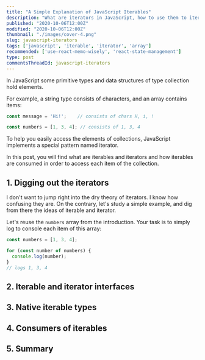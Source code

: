 ```yaml
---
title: "A Simple Explanation of JavaScript Iterables"
description: "What are iterators in JavaScript, how to use them to iterate elements, and what data types are iterables."
published: "2020-10-06T12:00Z"
modified: "2020-10-06T12:00Z"
thumbnail: "./images/cover-4.png"
slug: javascript-iterators
tags: ['javascript', 'iterable', 'iterator', 'array']
recommended: ['use-react-memo-wisely', 'react-state-management']
type: post
commentsThreadId: javascript-iterators
---
```


In JavaScript some primitive types and data structures of type collection hold elements.  

For example, a string type consists of characters, and an array contains items:

```javascript
const message = 'Hi!';    // consists of chars H, i, !

const numbers = [1, 3, 4]; // consists of 1, 3, 4
```

To help you easily access the elements of collections, JavaScript implements a special pattern named iterator. 

In this post, you will find what are iterables and iterators and how iterables are consumed in order to access each item of the collection.  

## 1. Digging out the iterators

I don't want to jump right into the dry theory of iterators. I know how confusing they are. On the contrary, let's study a simple example, and dig from there the ideas of iterable and iterator.  

Let's reuse the `numbers` array from the introduction. Your task is to simply log to console each item of this array:

```javascript
const numbers = [1, 3, 4];

for (const number of numbers) {
  console.log(number);
}
// logs 1, 3, 4
```

## 2. Iterable and iterator interfaces

## 3. Native iterable types

## 4. Consumers of iterables

## 5. Summary
